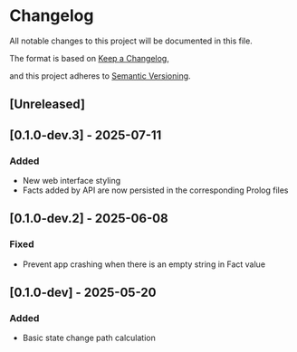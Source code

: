 # Changelog

All notable changes to this project will be documented in this file.

The format is based on [Keep a Changelog](https://keepachangelog.com/en/1.0.0/),

and this project adheres to [Semantic Versioning](https://semver.org/spec/v2.0.0.html).

## [Unreleased]

## [0.1.0-dev.3] - 2025-07-11

### Added

- New web interface styling
- Facts added by API are now persisted in the corresponding Prolog files

## [0.1.0-dev.2] - 2025-06-08

### Fixed

- Prevent app crashing when there is an empty string in Fact value

## [0.1.0-dev] - 2025-05-20

### Added

- Basic state change path calculation
